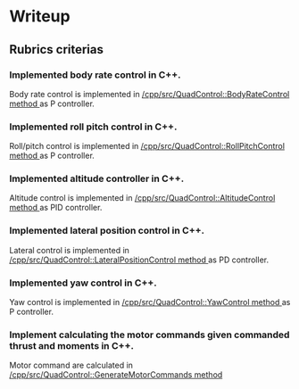 # Writeup

## Rubrics criterias

### Implemented body rate control in C++.

Body rate control is implemented in [/cpp/src/QuadControl::BodyRateControl method ](/src/QuadControl.cpp#L89-L103) as P controller.

### Implemented roll pitch control in C++.

Roll/pitch control is implemented in [/cpp/src/QuadControl::RollPitchControl method ](/src/QuadControl.cpp#L116-L159) as P controller.

### Implemented altitude controller in C++.

Altitude control is implemented in [/cpp/src/QuadControl::AltitudeControl method ](/src/QuadControl.cpp#L161-L201) as PID controller.

### Implemented lateral position control in C++.

Lateral control is implemented in [/cpp/src/QuadControl::LateralPositionControl method ](/src/QuadControl.cpp#L204-L249) as PD controller.

### Implemented yaw control in C++.

Yaw control is implemented in [/cpp/src/QuadControl::YawControl method ](/src/QuadControl.cpp#L252-L272) as P controller.

### Implement calculating the motor commands given commanded thrust and moments in C++.

Motor command are calculated in [/cpp/src/QuadControl::GenerateMotorCommands method ](/src/QuadControl.cpp#L56-L87)

